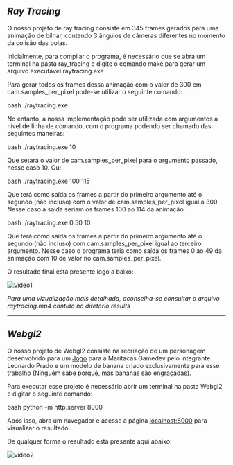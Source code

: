 ## _Ray Tracing_

O nosso projeto de ray tracing consiste em 345 frames gerados para uma animação de bilhar, contendo 3 ângulos de câmeras diferentes no momento da colisão das bolas.

Inicialmente, para compilar o programa, é necessário que se abra um terminal na pasta ray_tracing e digite o comando make para gerar um arquivo executável raytracing.exe

Para gerar todos os frames dessa animação com o valor de 300 em cam.samples_per_pixel pode-se utilizar o seguinte comando:

bash
./raytracing.exe


No entanto, a nossa implementação pode ser utilizada com argumentos a nível de linha de comando, com o programa podendo ser chamado das seguintes maneiras:

bash
./raytracing.exe 10


Que setará o valor de cam.samples_per_pixel para o argumento passado, nesse caso 10. Ou:

bash
./raytracing.exe 100 115


Que terá como saída os frames a partir do primeiro argumento até o segundo (não incluso) com o valor de cam.samples_per_pixel igual a 300. Nesse caso a saída seriam os frames 100 ao 114 da animação.

bash
./raytracing.exe 0 50 10


Que terá como saída os frames a partir do primeiro argumento até o segundo (não incluso) com cam.samples_per_pixel igual ao terceiro argumento. Nesse caso o programa teria como saída os frames 0 ao 49 da animação com 10 de valor no cam.samples_per_pixel.

O resultado final está presente logo a baixo:

![video1](./results/raytracing.gif)

_Para uma vizualização mais detalhada, aconselha-se consultar o arquivo raytracing.mp4 contido no diretório results_


---


## _Webgl2_

O nosso projeto de Webgl2 consiste na recriação de um personagem desenvolvido para um [Jogo](https://asteriskoobelisko.itch.io/umjogo-to-mal-feito-que-eu-fui-puxado-para-dentro-dele-e-no-sei-o-que-eu-estoufa) para a Maritacas Gamedev pelo integrante Leonardo Prado e um modelo de banana criado exclusivamente para esse trabalho (Ninguém sabe porquê, mas bananas são engraçadas).

Para executar esse projeto é necessário abrir um terminal na pasta Webgl2 e digitar o seguinte comando:

bash
python -m http.server 8000


Após isso, abra um navegador e acesse a página [localhost:8000](http://localhost:8000/) para visualizar o resultado.

De qualquer forma o resultado está presente aqui abaixo:

![video2](./results/webgl.gif)
